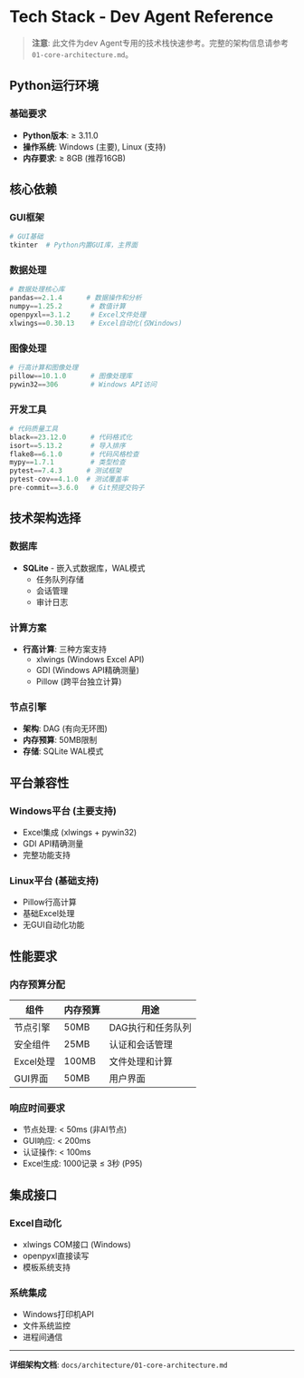 # Tech Stack - Dev Agent Reference

> **注意**: 此文件为dev Agent专用的技术栈快速参考。完整的架构信息请参考 `01-core-architecture.md`。

## Python运行环境

### 基础要求
- **Python版本**: ≥ 3.11.0
- **操作系统**: Windows (主要), Linux (支持)
- **内存要求**: ≥ 8GB (推荐16GB)

## 核心依赖

### GUI框架
```python
# GUI基础
tkinter  # Python内置GUI库，主界面
```

### 数据处理
```python
# 数据处理核心库
pandas==2.1.4      # 数据操作和分析
numpy==1.25.2       # 数值计算
openpyxl==3.1.2     # Excel文件处理
xlwings==0.30.13    # Excel自动化(仅Windows)
```

### 图像处理
```python
# 行高计算和图像处理
pillow==10.1.0      # 图像处理库
pywin32==306        # Windows API访问
```

### 开发工具
```python
# 代码质量工具
black==23.12.0      # 代码格式化
isort==5.13.2       # 导入排序
flake8==6.1.0       # 代码风格检查
mypy==1.7.1         # 类型检查
pytest==7.4.3      # 测试框架
pytest-cov==4.1.0  # 测试覆盖率
pre-commit==3.6.0   # Git预提交钩子
```

## 技术架构选择

### 数据库
- **SQLite** - 嵌入式数据库，WAL模式
  - 任务队列存储
  - 会话管理
  - 审计日志

### 计算方案
- **行高计算**: 三种方案支持
  - xlwings (Windows Excel API)
  - GDI (Windows API精确测量)  
  - Pillow (跨平台独立计算)

### 节点引擎
- **架构**: DAG (有向无环图)
- **内存预算**: 50MB限制
- **存储**: SQLite WAL模式

## 平台兼容性

### Windows平台 (主要支持)
- Excel集成 (xlwings + pywin32)
- GDI API精确测量
- 完整功能支持

### Linux平台 (基础支持)  
- Pillow行高计算
- 基础Excel处理
- 无GUI自动化功能

## 性能要求

### 内存预算分配
| 组件 | 内存预算 | 用途 |
|------|----------|------|
| 节点引擎 | 50MB | DAG执行和任务队列 |
| 安全组件 | 25MB | 认证和会话管理 |
| Excel处理 | 100MB | 文件处理和计算 |
| GUI界面 | 50MB | 用户界面 |

### 响应时间要求
- 节点处理: < 50ms (非AI节点)
- GUI响应: < 200ms
- 认证操作: < 100ms
- Excel生成: 1000记录 ≤ 3秒 (P95)

## 集成接口

### Excel自动化
- xlwings COM接口 (Windows)
- openpyxl直接读写
- 模板系统支持

### 系统集成
- Windows打印机API
- 文件系统监控
- 进程间通信

---

**详细架构文档**: `docs/architecture/01-core-architecture.md`